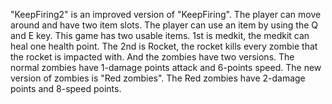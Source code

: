 "KeepFiring2" is an improved version of "KeepFiring". The player can move around and have two item slots. The player can use an item by using the Q and E key. This game has two usable items. 1st is medkit, the medkit can heal one health point. The 2nd is Rocket, the rocket kills every zombie that the rocket is impacted with. And the zombies have two versions. The normal zombies have 1-damage points attack and  6-points speed. The new version of zombies is  "Red zombies". The Red zombies have 2-damage points and 8-speed points.
